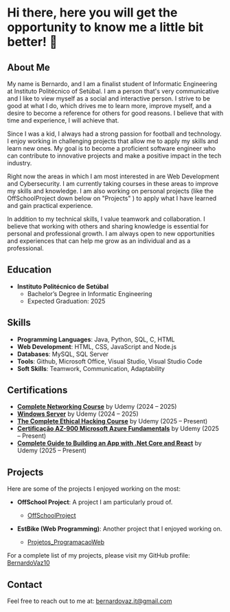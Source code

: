 # Hi there, here you will get the opportunity to know me a little bit better! 👋

## About Me
My name is Bernardo, and I am a finalist student of Informatic Engineering at Instituto Politécnico of Setúbal. I am a person that's very communicative and I like to view myself as a social and interactive person. I strive to be good at what I do, which drives me to learn more, improve myself, and a desire to become a reference for others for good reasons. I believe that with time and experience, I will achieve that.

Since I was a kid, I always had a strong passion for football and technology. I enjoy working in challenging projects that allow me to apply my skills and learn new ones. My goal is to become a proficient software engineer who can contribute to innovative projects and make a positive impact in the tech industry.

Right now the areas in which I am most interested in are Web Development and Cybersecurity. I am currently taking courses in these areas to improve my skills and knowledge. I am also working on personal projects (like the OffSchoolProject down below on "Projects" ) to apply what I have learned and gain practical experience.

In addition to my technical skills, I value teamwork and collaboration. I believe that working with others and sharing knowledge is essential for personal and professional growth. I am always open to new opportunities and experiences that can help me grow as an individual and as a professional.

## Education
- **Instituto Politécnico de Setúbal**
  - Bachelor’s Degree in Informatic Engineering
  - Expected Graduation: 2025

## Skills
- **Programming Languages**: Java, Python, SQL, C, HTML
- **Web Development**: HTML, CSS, JavaScript and Node.js
- **Databases**: MySQL, SQL Server
- **Tools**: Github, Microsoft Office, Visual Studio, Visual Studio Code
- **Soft Skills**: Teamwork, Communication, Adaptability

## Certifications
- **[Complete Networking Course](https://www.udemy.com/course/complete-networking-fundamentals-course-ccna-start)** by Udemy (2024 – 2025)
- **[Windows Server](https://www.udemy.com/course/windows-server-2019-1)** by Udemy (2024 – 2025)
- **[The Complete Ethical Hacking Course](https://www.udemy.com/course/the-complete-ethical-hacking-course/)** by Udemy (2025 – Present)
- **[Certificação AZ-900 Microsoft Azure Fundamentals](https://www.udemy.com/course/az-900-preparacao-para-o-exame-microsoft-azure-fundamentals)** by Udemy (2025 – Present)
- **[Complete Guide to Building an App with .Net Core and React](https://www.udemy.com/course/complete-guide-to-building-an-app-with-net-core-and-react)** by Udemy (2025 – Present)

## Projects
Here are some of the projects I enjoyed working on the most:

- **OffSchool Project**: A project I am particularly proud of.
  - [OffSchoolProject](https://github.com/BernardoVaz10/OffSchoolProject)

- **EstBike (Web Programming)**: Another project that I enjoyed working on.
  - [Projetos_ProgramacaoWeb](https://github.com/BernardoVaz10/Projetos_ProgramacaoWeb)

For a complete list of my projects, please visit my GitHub profile: [BernardoVaz10](https://github.com/BernardoVaz10)

## Contact
Feel free to reach out to me at: bernardovaz.it@gmail.com
